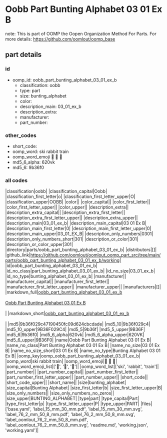 # Oobb Part Bunting Alphabet 03 01 Ex B  

note: This is part of OOMP the Oopen Organization Method For Parts. For more details: https://github.com/oomlout/oomp_base

##  part details





### id
* oomp_id: oobb_part_bunting_alphabet_03_01_ex_b
  * classification: oobb
  * type: part
  * size: bunting_alphabet
  * color: 
  * description_main: 03_01_ex_b
  * description_extra: 
  * manufacturer: 
  * part_number: 

### other_codes
* short_code: 
* oomp_word: ski rabbit train
* oomp_word_emoji :ski: :rabbit: :train:
* md5_6_alpha: 620vk
* md5_6: 9b36f0

### all codes 
|classification|oobb|
|classification_capital|Oobb|
|classification_first_letter|o|
|classification_first_letter_upper|O|
|classification_upper|OOBB|
|color||
|color_capital||
|color_first_letter||
|color_first_letter_upper||
|color_upper||
|description_extra||
|description_extra_capital||
|description_extra_first_letter||
|description_extra_first_letter_upper||
|description_extra_upper||
|description_main|03_01_ex_b|
|description_main_capital|03 01 Ex B|
|description_main_first_letter|0|
|description_main_first_letter_upper|0|
|description_main_upper|03_01_EX_B|
|description_only_numbers|0301|
|description_only_numbers_short|301|
|description_or_color|301|
|description_or_color_upper|301|
|directory|parts/oobb_part_bunting_alphabet_03_01_ex_b|
|distributors|[]|
|github_link|https://github.com/oomlout/oomlout_oomp_part_src/tree/main/parts/oobb_part_bunting_alphabet_03_01_ex_b/working|
|id|oobb_part_bunting_alphabet_03_01_ex_b|
|id_no_class|part_bunting_alphabet_03_01_ex_b|
|id_no_size|03_01_ex_b|
|id_no_type|bunting_alphabet_03_01_ex_b|
|manufacturer||
|manufacturer_capital||
|manufacturer_first_letter||
|manufacturer_first_letter_upper||
|manufacturer_upper||
|manufacturers|[]|
|markdown_full|[oobb_part_bunting_alphabet_03_01_ex_b](https://github.com/oomlout/oomlout_oomp_part_src/tree/main/parts/oobb_part_bunting_alphabet_03_01_ex_b/working)<br>[](https://github.com/oomlout/oomlout_oomp_part_src/tree/main/parts/oobb_part_bunting_alphabet_03_01_ex_b/working)<br>[Oobb Part Bunting Alphabet 03 01 Ex B](https://github.com/oomlout/oomlout_oomp_part_src/tree/main/parts/oobb_part_bunting_alphabet_03_01_ex_b/working)<br><br>|
|markdown_short|[oobb_part_bunting_alphabet_03_01_ex_b](https://github.com/oomlout/oomlout_oomp_part_src/tree/main/parts/oobb_part_bunting_alphabet_03_01_ex_b/working)<br><br>|
|md5|9b36f029c47190450fc09d624cbcdade|
|md5_10|9b36f029c4|
|md5_10_upper|9B36F029C4|
|md5_5|9b36f|
|md5_5_upper|9B36F|
|md5_6|9b36f0|
|md5_6_alpha|620vk|
|md5_6_alpha_upper|620VK|
|md5_6_upper|9B36F0|
|name|Oobb Part Bunting Alphabet 03 01 Ex B|
|name_no_class|Part Bunting Alphabet 03 01 Ex B|
|name_no_size|03 01 Ex B|
|name_no_size_short|03 01 Ex B|
|name_no_type|Bunting Alphabet 03 01 Ex B|
|oomp_key|oomp_oobb_part_bunting_alphabet_03_01_ex_b|
|oomp_word|ski rabbit train|
|oomp_word_emoji|:ski: :rabbit: :train:|
|oomp_word_emoji_list|[':ski:', ':rabbit:', ':train:']|
|oomp_word_list|['ski', 'rabbit', 'train']|
|part_number||
|part_number_capital||
|part_number_first_letter||
|part_number_first_letter_upper||
|part_number_upper||
|short_code||
|short_code_upper||
|short_name||
|size|bunting_alphabet|
|size_capital|Bunting Alphabet|
|size_first_letter|b|
|size_first_letter_upper|B|
|size_only_numbers||
|size_only_numbers_no_zeros||
|size_upper|BUNTING_ALPHABET|
|type|part|
|type_capital|Part|
|type_first_letter|p|
|type_first_letter_upper|P|
|type_upper|PART|
|files|['base.yaml', 'label_15_mm_30_mm.pdf', 'label_15_mm_30_mm.svg', 'label_76_2_mm_50_8_mm.pdf', 'label_76_2_mm_50_8_mm.svg', 'label_oomlout_76_2_mm_50_8_mm.pdf', 'label_oomlout_76_2_mm_50_8_mm.svg', 'readme.md', 'working.json', 'working.yaml']|

